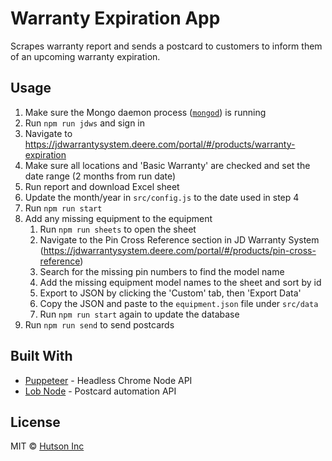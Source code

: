 # Warranty Expiration App

Scrapes warranty report and sends a postcard to customers to inform them of an upcoming warranty expiration.

## Usage

1. Make sure the Mongo daemon process ([`mongod`](https://docs.mongodb.com/manual/reference/program/mongod/)) is running
2. Run `npm run jdws` and sign in
3. Navigate to https://jdwarrantysystem.deere.com/portal/#/products/warranty-expiration
4. Make sure all locations and 'Basic Warranty' are checked and set the date range (2 months from run date)
5. Run report and download Excel sheet
6. Update the month/year in `src/config.js` to the date used in step 4
7. Run `npm run start`
8. Add any missing equipment to the equipment
    1. Run `npm run sheets` to open the sheet
    2. Navigate to the Pin Cross Reference section in JD Warranty System (https://jdwarrantysystem.deere.com/portal/#/products/pin-cross-reference)
    3. Search for the missing pin numbers to find the model name
    4. Add the missing equipment model names to the sheet and sort by id
    5. Export to JSON by clicking the 'Custom' tab, then 'Export Data'
    6. Copy the JSON and paste to the `equipment.json` file under `src/data`
    7. Run `npm run start` again to update the database
10. Run `npm run send` to send postcards

## Built With

* [Puppeteer](https://github.com/GoogleChrome/puppeteer) - Headless Chrome Node API
* [Lob Node](https://github.com/lob/lob-node) - Postcard automation API

## License

MIT © [Hutson Inc](https://www.hutsoninc.com)